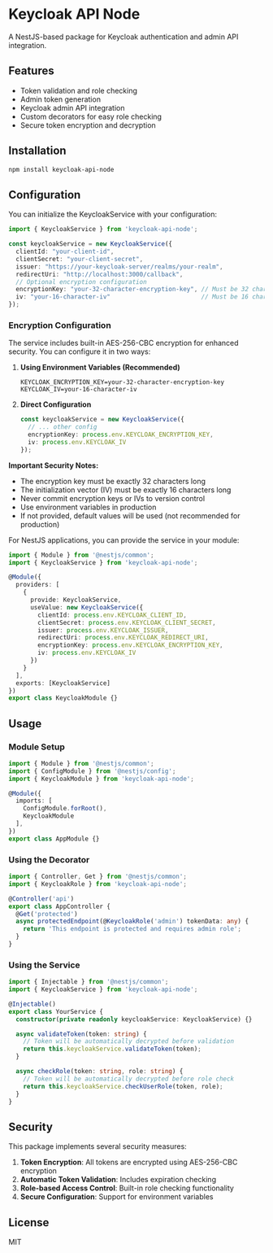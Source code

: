 # Keycloak API Node

A NestJS-based package for Keycloak authentication and admin API integration.

## Features

- Token validation and role checking
- Admin token generation
- Keycloak admin API integration
- Custom decorators for easy role checking
- Secure token encryption and decryption

## Installation

```bash
npm install keycloak-api-node
```

## Configuration

You can initialize the KeycloakService with your configuration:

```typescript
import { KeycloakService } from 'keycloak-api-node';

const keycloakService = new KeycloakService({
  clientId: "your-client-id",
  clientSecret: "your-client-secret",
  issuer: "https://your-keycloak-server/realms/your-realm",
  redirectUri: "http://localhost:3000/callback",
  // Optional encryption configuration
  encryptionKey: "your-32-character-encryption-key", // Must be 32 characters
  iv: "your-16-character-iv"                         // Must be 16 characters
});
```

### Encryption Configuration

The service includes built-in AES-256-CBC encryption for enhanced security. You can configure it in two ways:

1. **Using Environment Variables (Recommended)**
   ```env
   KEYCLOAK_ENCRYPTION_KEY=your-32-character-encryption-key
   KEYCLOAK_IV=your-16-character-iv
   ```

2. **Direct Configuration**
   ```typescript
   const keycloakService = new KeycloakService({
     // ... other config
     encryptionKey: process.env.KEYCLOAK_ENCRYPTION_KEY,
     iv: process.env.KEYCLOAK_IV
   });
   ```

**Important Security Notes:**
- The encryption key must be exactly 32 characters long
- The initialization vector (IV) must be exactly 16 characters long
- Never commit encryption keys or IVs to version control
- Use environment variables in production
- If not provided, default values will be used (not recommended for production)

For NestJS applications, you can provide the service in your module:

```typescript
import { Module } from '@nestjs/common';
import { KeycloakService } from 'keycloak-api-node';

@Module({
  providers: [
    {
      provide: KeycloakService,
      useValue: new KeycloakService({
        clientId: process.env.KEYCLOAK_CLIENT_ID,
        clientSecret: process.env.KEYCLOAK_CLIENT_SECRET,
        issuer: process.env.KEYCLOAK_ISSUER,
        redirectUri: process.env.KEYCLOAK_REDIRECT_URI,
        encryptionKey: process.env.KEYCLOAK_ENCRYPTION_KEY,
        iv: process.env.KEYCLOAK_IV
      })
    }
  ],
  exports: [KeycloakService]
})
export class KeycloakModule {}
```

## Usage

### Module Setup

```typescript
import { Module } from '@nestjs/common';
import { ConfigModule } from '@nestjs/config';
import { KeycloakModule } from 'keycloak-api-node';

@Module({
  imports: [
    ConfigModule.forRoot(),
    KeycloakModule
  ],
})
export class AppModule {}
```

### Using the Decorator

```typescript
import { Controller, Get } from '@nestjs/common';
import { KeycloakRole } from 'keycloak-api-node';

@Controller('api')
export class AppController {
  @Get('protected')
  async protectedEndpoint(@KeycloakRole('admin') tokenData: any) {
    return 'This endpoint is protected and requires admin role';
  }
}
```

### Using the Service

```typescript
import { Injectable } from '@nestjs/common';
import { KeycloakService } from 'keycloak-api-node';

@Injectable()
export class YourService {
  constructor(private readonly keycloakService: KeycloakService) {}

  async validateToken(token: string) {
    // Token will be automatically decrypted before validation
    return this.keycloakService.validateToken(token);
  }

  async checkRole(token: string, role: string) {
    // Token will be automatically decrypted before role check
    return this.keycloakService.checkUserRole(token, role);
  }
}
```

## Security

This package implements several security measures:

1. **Token Encryption**: All tokens are encrypted using AES-256-CBC encryption
2. **Automatic Token Validation**: Includes expiration checking
3. **Role-based Access Control**: Built-in role checking functionality
4. **Secure Configuration**: Support for environment variables

## License

MIT

